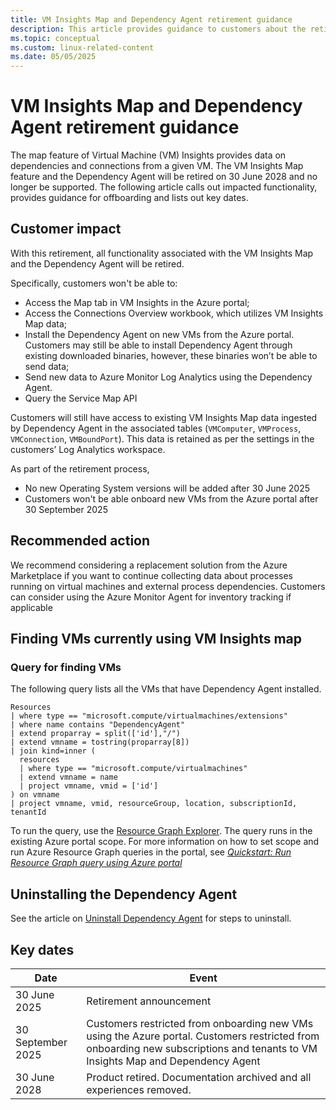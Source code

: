 ```yaml
---
title: VM Insights Map and Dependency Agent retirement guidance
description: This article provides guidance to customers about the retirement of the VM Insights Map feature and the associated Dependency Agent. 
ms.topic: conceptual
ms.custom: linux-related-content
ms.date: 05/05/2025
---
```


# VM Insights Map and Dependency Agent retirement guidance

The map feature of Virtual Machine (VM) Insights provides data on dependencies and connections from a given VM. The VM Insights Map feature and the Dependency Agent will be retired on 30 June 2028 and no longer be supported. The following article calls out impacted functionality, provides guidance for offboarding and lists out key dates.

## Customer impact

With this retirement, all functionality associated with the VM Insights Map and the Dependency Agent will be retired. 

Specifically, customers won't be able to: 
- Access the Map tab in VM Insights in the Azure portal;
- Access the Connections Overview workbook, which utilizes VM Insights Map data;
- Install the Dependency Agent on new VMs from the Azure portal. Customers may still be able to install Dependency Agent through existing downloaded binaries, however, these binaries won’t be able to send data;
- Send new data to Azure Monitor Log Analytics using the Dependency Agent.
- Query the Service Map API   

Customers will still have access to existing VM Insights Map data ingested by Dependency Agent in the associated tables (`VMComputer`, `VMProcess`, `VMConnection`, `VMBoundPort`). This data is retained as per the settings in the customers’ Log Analytics workspace.  

As part of the retirement process, 

- No new Operating System versions will be added after 30 June 2025
- Customers won't be able onboard new VMs from the Azure portal after 30 September 2025

 
## Recommended action  

We recommend considering a replacement solution from the Azure Marketplace if you want to continue collecting data about processes running on virtual machines and external process dependencies. Customers can consider using the Azure Monitor Agent for inventory tracking if applicable 

## Finding VMs currently using VM Insights map 

### Query for finding VMs

The following query lists all the VMs that have Dependency Agent installed. 

```kusto
Resources
| where type == "microsoft.compute/virtualmachines/extensions"
| where name contains "DependencyAgent"
| extend proparray = split(['id'],"/")
| extend vmname = tostring(proparray[8])
| join kind=inner (
  resources
  | where type == "microsoft.compute/virtualmachines" 
  | extend vmname = name
  | project vmname, vmid = ['id']
) on vmname
| project vmname, vmid, resourceGroup, location, subscriptionId, tenantId
```
To run the query, use the [Resource Graph Explorer](https://portal.azure.com/#view/HubsExtension/ArgQueryBlade). The query runs in the existing Azure portal scope. For more information on how to set scope and run Azure Resource Graph queries in the portal, see *[Quickstart: Run Resource Graph query using Azure portal](https://learn.microsoft.com/azure/governance/resource-graph/first-query-portal)*

## Uninstalling the Dependency Agent

See the article on [Uninstall Dependency Agent](https://learn.microsoft.com/azure/azure-monitor/vm/vminsights-dependency-agent#uninstall-dependency-agent) for steps to uninstall. 


## Key dates 

| Date      | Event       |
| ------------- | ------------- |
| 30 June 2025  | Retirement announcement |
| 30 September 2025  | Customers restricted from onboarding new VMs using the Azure portal. Customers restricted from onboarding new subscriptions and tenants to VM Insights Map and Dependency Agent  |
| 30 June 2028 | Product retired. Documentation archived and all experiences removed.  | 
